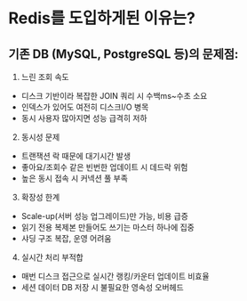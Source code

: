 # Redis를 도입하게된 이유는?

## 기존 DB (MySQL, PostgreSQL 등)의 문제점:
1. 느린 조회 속도
- 디스크 기반이라 복잡한 JOIN 쿼리 시 수백ms~수초 소요
- 인덱스가 있어도 여전히 디스크I/O 병목
- 동시 사용자 많아지면 성능 급격히 저하

2. 동시성 문제
- 트랜잭션 락 때문에 대기시간 발생
- 좋아요/조회수 같은 빈번한 업데이트 시 데드락 위험
- 높은 동시 접속 시 커넥션 풀 부족

3. 확장성 한계
- Scale-up(서버 성능 업그레이드)만 가능, 비용 급증
- 읽기 전용 복제본 만들어도 쓰기는 마스터 하나에 집중
- 샤딩 구조 복잡, 운영 어려움

4. 실시간 처리 부적합
- 매번 디스크 접근으로 실시간 랭킹/카운터 업데이트 비효율
- 세션 데이터 DB 저장 시 불필요한 영속성 오버헤드

